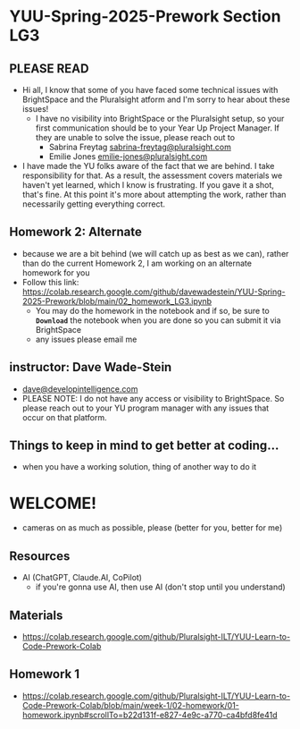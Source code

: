 # YUU-Spring-2025-Prework Section LG3

## PLEASE READ
* Hi all, I know that some of you have faced some technical issues with BrightSpace and the Pluralsight atform and I'm sorry to hear about these issues!
   * I have no visibility into BrightSpace or the Pluralsight setup, so your first communication should be to your Year Up Project Manager. If they are unable to solve the issue, please reach out to
      * Sabrina Freytag  sabrina-freytag@pluralsight.com
      * Emilie Jones     emilie-jones@pluralsight.com
* I have made the YU folks aware of the fact that we are behind. I take responsibility for that. As a result, the assessment covers materials we haven't yet learned, which I know is frustrating. If you gave it a shot, that's fine. At this point it's more about attempting the work, rather than necessarily getting everything correct. 
## Homework 2: Alternate
* because we are a bit behind (we will catch up as best as we can), rather than do the current Homework 2, I am working on an alternate homework for you
* Follow this link: https://colab.research.google.com/github/davewadestein/YUU-Spring-2025-Prework/blob/main/02_homework_LG3.ipynb
  * You may do the homework in the notebook and if so, be sure to __`Download`__ the notebook when you are done so you can submit it via BrightSpace
  * any issues please email me

## instructor: Dave Wade-Stein
* dave@developintelligence.com
* PLEASE NOTE: I do not have any access or visibility to BrightSpace. So please reach out to your YU program manager with any issues that occur on that platform.

## Things to keep in mind to get better at coding...
* when you have a working solution, thing of another way to do it

# WELCOME!
* cameras on as much as possible, please (better for you, better for me)

## Resources
* AI (ChatGPT, Claude.AI, CoPilot)
  * if you're gonna use AI, then use AI (don't stop until you understand)

## Materials
* https://colab.research.google.com/github/Pluralsight-ILT/YUU-Learn-to-Code-Prework-Colab

## Homework 1
* https://colab.research.google.com/github/Pluralsight-ILT/YUU-Learn-to-Code-Prework-Colab/blob/main/week-1/02-homework/01-homework.ipynb#scrollTo=b22d131f-e827-4e9c-a770-ca4bfd8fe41d
